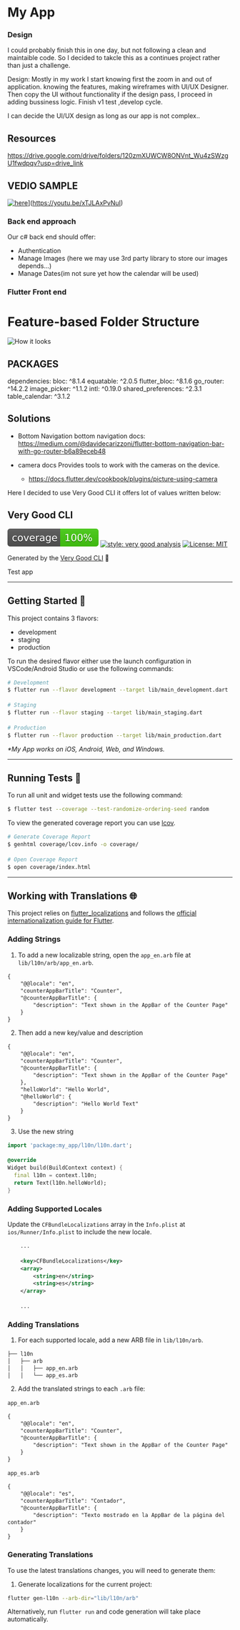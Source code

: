 # My App
### Design
I could probably finish this in one day, but not following a clean and maintaible code.
So I decided to takcle this as a continues project rather than just a challenge.

Design: Mostly in my work I start knowing first the zoom in and out of application.
knowing the features, making wireframes with UI/UX Designer. Then copy the UI without functionality
if the design pass, I proceed in adding bussiness logic. Finish v1 test ,develop cycle.

I can decide the UI/UX design as long as our app is not complex..

## Resources
https://drive.google.com/drive/folders/120zmXUWCW8ONVnt_Wu4zSWzgU1fwdpqv?usp=drive_link

## VEDIO SAMPLE
[![here]([https://drive.google.com/file/d/1qUZ9mVYG6J6XbIJFQFjlj0FR8mbFWEf4/view?usp=drive_link])](https://youtu.be/xTJLAxPvNuI)](https://youtu.be/xTJLAxPvNuI)

### Back end approach
Our c# back end should offer:
- Authentication
- Manage Images (here we may use 3rd party library to store our images depends...)
- Manage Dates(im not sure yet how the calendar will be used)

### Flutter Front end
# Feature-based Folder Structure
![How it looks](https://drive.google.com/uc?export=view&id=1ZxxvOuheGgkMYwy4_O_J9WDsV3h5qble)

## PACKAGES
dependencies:
  bloc: ^8.1.4
  equatable: ^2.0.5
  flutter_bloc: ^8.1.6
  go_router: ^14.2.2
  image_picker: ^1.1.2
  intl: ^0.19.0
  shared_preferences: ^2.3.1
  table_calendar: ^3.1.2


## Solutions
- Bottom Navigation
bottom navigation docs: https://medium.com/@davidecarizzoni/flutter-bottom-navigation-bar-with-go-router-b6a89eceb48

- camera docs
    Provides tools to work with the cameras on the device.
    - https://docs.flutter.dev/cookbook/plugins/picture-using-camera

Here I decided to use Very Good CLI it offers lot of values written below:
## Very Good CLI
![coverage][coverage_badge]
[![style: very good analysis][very_good_analysis_badge]][very_good_analysis_link]
[![License: MIT][license_badge]][license_link]

Generated by the [Very Good CLI][very_good_cli_link] 🤖

Test app

---

## Getting Started 🚀

This project contains 3 flavors:

- development
- staging
- production

To run the desired flavor either use the launch configuration in VSCode/Android Studio or use the following commands:

```sh
# Development
$ flutter run --flavor development --target lib/main_development.dart

# Staging
$ flutter run --flavor staging --target lib/main_staging.dart

# Production
$ flutter run --flavor production --target lib/main_production.dart
```

_\*My App works on iOS, Android, Web, and Windows._

---

## Running Tests 🧪

To run all unit and widget tests use the following command:

```sh
$ flutter test --coverage --test-randomize-ordering-seed random
```

To view the generated coverage report you can use [lcov](https://github.com/linux-test-project/lcov).

```sh
# Generate Coverage Report
$ genhtml coverage/lcov.info -o coverage/

# Open Coverage Report
$ open coverage/index.html
```

---

## Working with Translations 🌐

This project relies on [flutter_localizations][flutter_localizations_link] and follows the [official internationalization guide for Flutter][internationalization_link].

### Adding Strings

1. To add a new localizable string, open the `app_en.arb` file at `lib/l10n/arb/app_en.arb`.

```arb
{
    "@@locale": "en",
    "counterAppBarTitle": "Counter",
    "@counterAppBarTitle": {
        "description": "Text shown in the AppBar of the Counter Page"
    }
}
```

2. Then add a new key/value and description

```arb
{
    "@@locale": "en",
    "counterAppBarTitle": "Counter",
    "@counterAppBarTitle": {
        "description": "Text shown in the AppBar of the Counter Page"
    },
    "helloWorld": "Hello World",
    "@helloWorld": {
        "description": "Hello World Text"
    }
}
```

3. Use the new string

```dart
import 'package:my_app/l10n/l10n.dart';

@override
Widget build(BuildContext context) {
  final l10n = context.l10n;
  return Text(l10n.helloWorld);
}
```

### Adding Supported Locales

Update the `CFBundleLocalizations` array in the `Info.plist` at `ios/Runner/Info.plist` to include the new locale.

```xml
    ...

    <key>CFBundleLocalizations</key>
	<array>
		<string>en</string>
		<string>es</string>
	</array>

    ...
```

### Adding Translations

1. For each supported locale, add a new ARB file in `lib/l10n/arb`.

```
├── l10n
│   ├── arb
│   │   ├── app_en.arb
│   │   └── app_es.arb
```

2. Add the translated strings to each `.arb` file:

`app_en.arb`

```arb
{
    "@@locale": "en",
    "counterAppBarTitle": "Counter",
    "@counterAppBarTitle": {
        "description": "Text shown in the AppBar of the Counter Page"
    }
}
```

`app_es.arb`

```arb
{
    "@@locale": "es",
    "counterAppBarTitle": "Contador",
    "@counterAppBarTitle": {
        "description": "Texto mostrado en la AppBar de la página del contador"
    }
}
```

### Generating Translations

To use the latest translations changes, you will need to generate them:

1. Generate localizations for the current project:

```sh
flutter gen-l10n --arb-dir="lib/l10n/arb"
```

Alternatively, run `flutter run` and code generation will take place automatically.

[coverage_badge]: coverage_badge.svg
[flutter_localizations_link]: https://api.flutter.dev/flutter/flutter_localizations/flutter_localizations-library.html
[internationalization_link]: https://flutter.dev/docs/development/accessibility-and-localization/internationalization
[license_badge]: https://img.shields.io/badge/license-MIT-blue.svg
[license_link]: https://opensource.org/licenses/MIT
[very_good_analysis_badge]: https://img.shields.io/badge/style-very_good_analysis-B22C89.svg
[very_good_analysis_link]: https://pub.dev/packages/very_good_analysis
[very_good_cli_link]: https://github.com/VeryGoodOpenSource/very_good_cli
